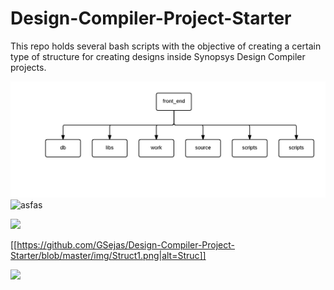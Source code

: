 # Design-Compiler-Project-Starter
This repo holds several bash scripts with the objective of creating a certain type of structure for creating designs inside Synopsys Design Compiler projects.

![Alt text](img/Struct1.png?raw=true "Title")
![asfas]({{site.baseurl}}//Struct1.png)


![]({{site.baseurl}}/https://github.com/GSejas/Design-Compiler-Project-Starter/blob/master/img/Struct1.png)

[[https://github.com/GSejas/Design-Compiler-Project-Starter/blob/master/img/Struct1.png|alt=Struc]]

![]({{site.baseurl}}/https://github.com/GSejas/Design-Compiler-Project-Starter/blob/master/img/Struct2.png)
